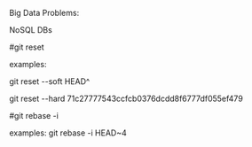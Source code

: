 Big Data Problems: 

NoSQL DBs

#git reset

examples: 

git reset --soft HEAD^

git reset --hard 71c27777543ccfcb0376dcdd8f6777df055ef479

#git rebase -i

examples:  git rebase -i HEAD~4
